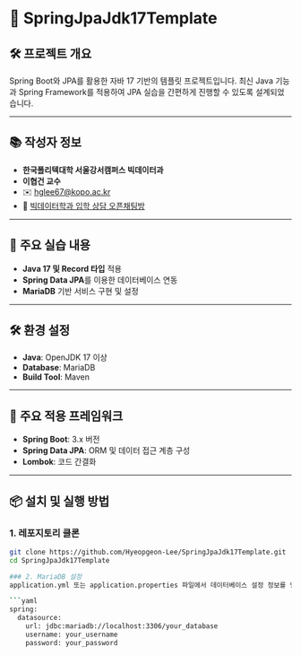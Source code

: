 # 🌱 SpringJpaJdk17Template

## 🛠 프로젝트 개요
Spring Boot와 JPA를 활용한 자바 17 기반의 템플릿 프로젝트입니다. 최신 Java 기능과 Spring Framework를 적용하여 JPA 실습을 간편하게 진행할 수 있도록 설계되었습니다.

---

## 📚 작성자 정보
- **한국폴리텍대학 서울강서캠퍼스 빅데이터과**
- **이협건 교수**
- ✉️ [hglee67@kopo.ac.kr](mailto:hglee67@kopo.ac.kr)
- 🔗 [빅데이터학과 입학 상담 오픈채팅방](https://open.kakao.com/o/some-link)

---

## 🚀 주요 실습 내용
- **Java 17 및 Record 타입** 적용
- **Spring Data JPA**를 이용한 데이터베이스 연동
- **MariaDB** 기반 서비스 구현 및 설정

---

## 🛠️ 환경 설정
- **Java**: OpenJDK 17 이상
- **Database**: MariaDB
- **Build Tool**: Maven

---

## 🧰 주요 적용 프레임워크
- **Spring Boot**: 3.x 버전
- **Spring Data JPA**: ORM 및 데이터 접근 계층 구성
- **Lombok**: 코드 간결화

---

## 📦 설치 및 실행 방법

### 1. 레포지토리 클론
```bash
git clone https://github.com/Hyeopgeon-Lee/SpringJpaJdk17Template.git
cd SpringJpaJdk17Template

### 2. MariaDB 설정
application.yml 또는 application.properties 파일에서 데이터베이스 설정 정보를 업데이트합니다.

```yaml
spring:
  datasource:
    url: jdbc:mariadb://localhost:3306/your_database
    username: your_username
    password: your_password
